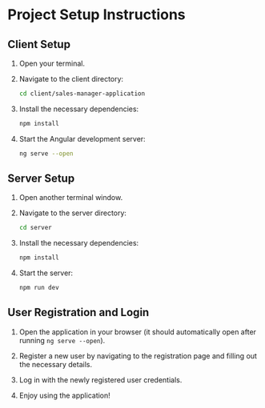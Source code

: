 # Project Setup Instructions

## Client Setup

1. Open your terminal.

2. Navigate to the client directory:

    ```bash
    cd client/sales-manager-application
    ```
3. Install the necessary dependencies:

    ```bash
    npm install
    ```
4. Start the Angular development server:

    ```bash
    ng serve --open
    ```

## Server Setup

1. Open another terminal window.

2. Navigate to the server directory:

    ```bash
    cd server
    ```
3. Install the necessary dependencies:

    ```bash
    npm install
    ```
4. Start the server:
    ```bash
    npm run dev
    ```
## User Registration and Login

1. Open the application in your browser (it should automatically open after running `ng serve --open`).

2. Register a new user by navigating to the registration page and filling out the necessary details.

3. Log in with the newly registered user credentials.

4. Enjoy using the application!

